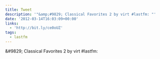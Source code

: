 ```yaml
---
title: Tweet
description: '"&amp;#9829; Classical Favorites 2 by virt #lastfm: "'
date: '2012-03-14T16:03:09+00:00'
links:
  - 'http://bit.ly/ce0oUZ'
tags:
  - lastfm
---
```

&amp;#9829; Classical Favorites 2 by virt #lastfm: 

